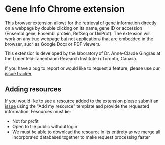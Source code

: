 # Gene Info Chrome extension

This browser extension allows for the retrieval of gene information directly on a webpage by double clicking on its name, gene ID or accession (Ensembl gene, Ensembl protein, RefSeq or UniProt). The extension will work on any true webpage but not applications that are embedded in the browser, such as Google Docs or PDF viewers.

This extension is developed by the laboratory of Dr. Anne-Claude Gingras at the Lunenfeld-Tanenbaum Research Institute in Toronto, Canada.

If you have a bug to report or would like to request a feature, please use our [issue tracker](https://github.com/knightjdr/gene-info/issues)

## Adding resources

If you would like to see a resource added to the extension please submit an [issue](https://github.com/knightjdr/gene-info/issues) using the "Add my resource" template and provide the requested information. Resources must be:
* Not for profit
* Open to the public without login
* We must be able to download the resource in its entirety as we merge all incorporated databases together to make request processing faster
